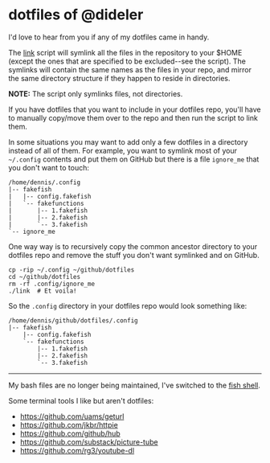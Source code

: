 dotfiles of @dideler
====================

I'd love to hear from you if any of my dotfiles came in handy.

The [link](link) script will symlink all the files in the repository to your
$HOME (except the ones that are specified to be excluded--see the script).
The symlinks will contain the same names as the files in your repo, and
mirror the same directory structure if they happen to reside in directories.

**NOTE:** The script only symlinks files, not directories.

If you have dotfiles that you want to include in your dotfiles repo, you'll have to
manually copy/move them over to the repo and then run the script to link them.

In some situations you may want to add only a few dotfiles in a directory
instead of all of them. For example, you want to symlink most of your
`~/.config` contents and put them on GitHub but there is a file `ignore_me` that
you don't want to touch:

```
/home/dennis/.config
|-- fakefish
|   |-- config.fakefish
|   `-- fakefunctions
|       |-- 1.fakefish
|       |-- 2.fakefish
|       `-- 3.fakefish
`-- ignore_me
```

One way way is to recursively copy the common ancestor directory to your
dotfiles repo and remove the stuff you don't want symlinked and on GitHub.

```
cp -rip ~/.config ~/github/dotfiles
cd ~/github/dotfiles
rm -rf .config/ignore_me
./link  # Et voila!
```

So the `.config` directory in your dotfiles repo would look something like:

```
/home/dennis/github/dotfiles/.config
|-- fakefish
    |-- config.fakefish
    `-- fakefunctions
        |-- 1.fakefish
        |-- 2.fakefish
        `-- 3.fakefish
```

---

My bash files are no longer being maintained,
I've switched to the [fish shell](http://www.fishshell.com).

Some terminal tools I like but aren't dotfiles:
- https://github.com/uams/geturl
- https://github.com/jkbr/httpie
- https://github.com/github/hub
- https://github.com/substack/picture-tube
- https://github.com/rg3/youtube-dl
